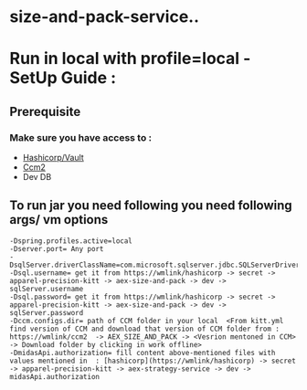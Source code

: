 # size-and-pack-service..

# Run in local with profile=local - SetUp Guide :

## **Prerequisite**

### Make sure you have access to :

* [Hashicorp/Vault](https://wmlink/hashicorp)
* [Ccm2](https://wmlink/ccm2)
* Dev DB

## To run jar you need following you need following args/ vm options
    -Dspring.profiles.active=local
    -Dserver.port= Any port
    -DsqlServer.driverClassName=com.microsoft.sqlserver.jdbc.SQLServerDriver
    -Dsql.username= get it from https://wmlink/hashicorp -> secret -> apparel-precision-kitt -> aex-size-and-pack -> dev -> sqlServer.username
    -Dsql.password= get it from https://wmlink/hashicorp -> secret -> apparel-precision-kitt -> aex-size-and-pack -> dev -> sqlServer.password
    -Dccm.configs.dir= path of CCM folder in your local  <From kitt.yml find version of CCM and download that version of CCM folder from : https://wmlink/ccm2  -> AEX_SIZE_AND_PACK -> <Vesrion mentoned in CCM> -> Download folder by clicking in work offline>
    -DmidasApi.authorization= fill content above-mentioned files with values mentioned in  : [hashicorp](https://wmlink/hashicorp) -> secret -> apparel-precision-kitt -> aex-strategy-service -> dev -> midasApi.authorization